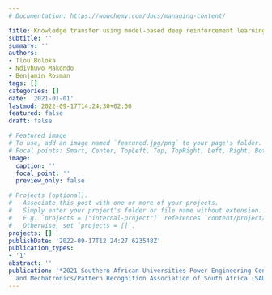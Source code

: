 ```yaml
---
# Documentation: https://wowchemy.com/docs/managing-content/

title: Knowledge transfer using model-based deep reinforcement learning
subtitle: ''
summary: ''
authors:
- Tlou Boloka
- Ndivhuwo Makondo
- Benjamin Rosman
tags: []
categories: []
date: '2021-01-01'
lastmod: 2022-09-17T14:24:30+02:00
featured: false
draft: false

# Featured image
# To use, add an image named `featured.jpg/png` to your page's folder.
# Focal points: Smart, Center, TopLeft, Top, TopRight, Left, Right, BottomLeft, Bottom, BottomRight.
image:
  caption: ''
  focal_point: ''
  preview_only: false

# Projects (optional).
#   Associate this post with one or more of your projects.
#   Simply enter your project's folder or file name without extension.
#   E.g. `projects = ["internal-project"]` references `content/project/deep-learning/index.md`.
#   Otherwise, set `projects = []`.
projects: []
publishDate: '2022-09-17T12:24:27.623548Z'
publication_types:
- '1'
abstract: ''
publication: '*2021 Southern African Universities Power Engineering Conference/Robotics
  and Mechatronics/Pattern Recognition Association of South Africa (SAUPEC/RobMech/PRASA)*'
---
```

